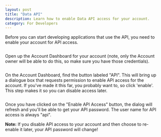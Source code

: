 ```yaml
---
layout: post
title: "Data API"
description: Learn how to enable Data API access for your account.
category: For Developers
---
```


Before you can start developing applications that use the API, you need to enable your account for API access.

<div class="post_image float_right"><img src="api_account_dashboard.png" alt="" /></div>

Open up the Account Dashboard for your account (note, only the Account owner will be able to do this, so make sure you have those credentials).

<div class="post_image float_right"><img src="api_enable_button.png" alt="" /></div>

On the Account Dashboard, find the button labeled "API".  This will bring up a dialogue box that requests permission to enable API access for the account.  If you've made it this far, you probably want to, so click 'enable'.  This step makes it so you can disable access later.

<div class="post_image float_right"><img src="api_api_key.png" alt="" /></div>

Once you have clicked on the "Enable API Access" button, the dialog will refresh and you'll be able to get your API password.  The user name for API access is always "api".

**Note:** If you disable API access to your account and then choose to re-enable it later, your API password will change!
